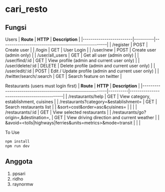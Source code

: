 # cari_resto
## Fungsi

Users
| **Route**               | **HTTP** | **Description**                                     |
|-------------------------|----------|-----------------------------------------------------|
| /register               | POST     | Create user                                         |
| /login                  | GET      | User Login                                          |
| /user/new               | POST     | Create user (admin only)                            |
| /user/all_users         | GET      | Get all user (admin only)                           |
| /user/find/:id          | GET      | View profile (admin and current user only)          |
| /user/delete/:id        | DELETE   | Delete profile (admin and current user only)        |
| /user/edit/:id          | POST     | Edit / Update profile (admin and current user only) |
| /twitter/search/:search | GET      | Search feature on twitter                           |

Restaurants (users must login first)
| **Route**                                                  | **HTTP** | **Description**                            |
|------------------------------------------------------------|----------|--------------------------------------------|
| /restaurants/help                                          | GET      | View category, establishment, cuisines     |
| /restaurants?category=<id>&establishment=<id>              | GET      | Search restaurants list                    |
| &sort=cost&order=asc&cuisines=<id>                         |          |                                            |
| /restaurants/:id                                           | GET      | View selected restaurants                  |
| /restaurants/go?origin=<lat>,<lon>&destination=<lat>,<lon> | GET      | View driving direction and current weather |
| &avoid=<tolls|highways|ferries&units=metrics>&mode=transit |          |                                            |

To Use
```javascript
npm install
npm run dev
```

## Anggota
1. ppsari
2. ridho
3. raynormw
